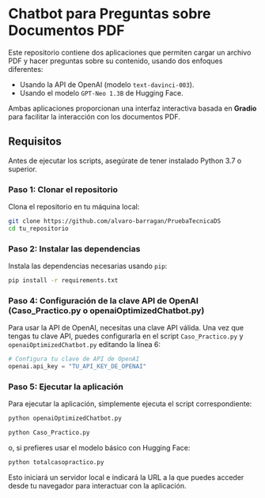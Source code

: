 # Chatbot para Preguntas sobre Documentos PDF

Este repositorio contiene dos aplicaciones que permiten cargar un archivo PDF y hacer preguntas sobre su contenido, usando dos enfoques diferentes:

- Usando la API de OpenAI (modelo `text-davinci-003`).
- Usando el modelo `GPT-Neo 1.3B` de Hugging Face.

Ambas aplicaciones proporcionan una interfaz interactiva basada en **Gradio** para facilitar la interacción con los documentos PDF.

## Requisitos

Antes de ejecutar los scripts, asegúrate de tener instalado Python 3.7 o superior.

### Paso 1: Clonar el repositorio

Clona el repositorio en tu máquina local:

```bash
git clone https://github.com/alvaro-barragan/PruebaTecnicaDS
cd tu_repositorio
```

### Paso 2: Instalar las dependencias

Instala las dependencias necesarias usando `pip`:

```bash
pip install -r requirements.txt
```

### Paso 4: Configuración de la clave API de OpenAI (Caso_Practico.py o openaiOptimizedChatbot.py)

Para usar la API de OpenAI, necesitas una clave API válida. Una vez que tengas tu clave API, puedes configurarla en el script `Caso_Practico.py` y `openaiOptimizedChatbot.py` editando la línea 6:

```python
# Configura tu clave de API de OpenAI
openai.api_key = "TU_API_KEY_DE_OPENAI"
```

### Paso 5: Ejecutar la aplicación

Para ejecutar la aplicación, simplemente ejecuta el script correspondiente:

```bash
python openaiOptimizedChatbot.py
```
```bash
python Caso_Practico.py
```
o, si prefieres usar el modelo básico con Hugging Face:

```bash
python totalcasopractico.py
```

Esto iniciará un servidor local e indicará la URL a la que puedes acceder desde tu navegador para interactuar con la aplicación.
